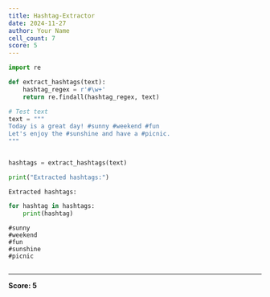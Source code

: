```yaml
---
title: Hashtag-Extractor
date: 2024-11-27
author: Your Name
cell_count: 7
score: 5
---
```


```python
import re


```


```python
def extract_hashtags(text):
    hashtag_regex = r'#\w+'
    return re.findall(hashtag_regex, text)
```


```python
# Test text
text = """
Today is a great day! #sunny #weekend #fun
Let's enjoy the #sunshine and have a #picnic.
"""



```


```python
hashtags = extract_hashtags(text)

```


```python
print("Extracted hashtags:")

```

    Extracted hashtags:



```python
for hashtag in hashtags:
    print(hashtag)
```

    #sunny
    #weekend
    #fun
    #sunshine
    #picnic



```python

```


---
**Score: 5**
